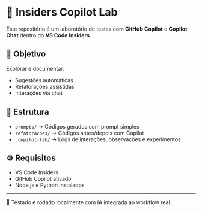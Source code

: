 # 🤖 Insiders Copilot Lab

Este repositório é um laboratório de testes com **GitHub Copilot** e **Copilot Chat** dentro do **VS Code Insiders**.

## 🎯 Objetivo

Explorar e documentar:
- Sugestões automáticas
- Refatorações assistidas
- Interações via chat

## 📁 Estrutura

- `prompts/` → Códigos gerados com prompt simples
- `refatoracoes/` → Códigos antes/depois com Copilot
- `.copilot-lab/` → Logs de interações, observações e experimentos

## ⚙️ Requisitos

- VS Code Insiders
- GitHub Copilot ativado
- Node.js e Python instalados

---

🚀 Testado e rodado localmente com IA integrada ao workflow real.
